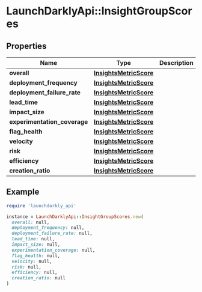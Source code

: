 # LaunchDarklyApi::InsightGroupScores

## Properties

| Name | Type | Description | Notes |
| ---- | ---- | ----------- | ----- |
| **overall** | [**InsightsMetricScore**](InsightsMetricScore.md) |  |  |
| **deployment_frequency** | [**InsightsMetricScore**](InsightsMetricScore.md) |  |  |
| **deployment_failure_rate** | [**InsightsMetricScore**](InsightsMetricScore.md) |  |  |
| **lead_time** | [**InsightsMetricScore**](InsightsMetricScore.md) |  |  |
| **impact_size** | [**InsightsMetricScore**](InsightsMetricScore.md) |  |  |
| **experimentation_coverage** | [**InsightsMetricScore**](InsightsMetricScore.md) |  |  |
| **flag_health** | [**InsightsMetricScore**](InsightsMetricScore.md) |  |  |
| **velocity** | [**InsightsMetricScore**](InsightsMetricScore.md) |  |  |
| **risk** | [**InsightsMetricScore**](InsightsMetricScore.md) |  |  |
| **efficiency** | [**InsightsMetricScore**](InsightsMetricScore.md) |  |  |
| **creation_ratio** | [**InsightsMetricScore**](InsightsMetricScore.md) |  | [optional] |

## Example

```ruby
require 'launchdarkly_api'

instance = LaunchDarklyApi::InsightGroupScores.new(
  overall: null,
  deployment_frequency: null,
  deployment_failure_rate: null,
  lead_time: null,
  impact_size: null,
  experimentation_coverage: null,
  flag_health: null,
  velocity: null,
  risk: null,
  efficiency: null,
  creation_ratio: null
)
```

